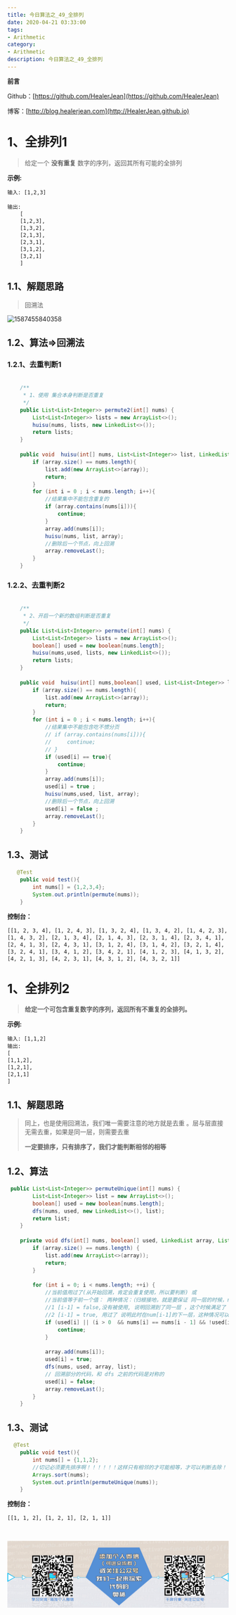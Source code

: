 ```yaml
---
title: 今日算法之_49_全排列
date: 2020-04-21 03:33:00
tags: 
- Arithmetic
category: 
- Arithmetic
description: 今日算法之_49_全排列
---
```


**前言**     

 Github：[https://github.com/HealerJean](https://github.com/HealerJean)         

 博客：[http://blog.healerjean.com](http://HealerJean.github.io)          



# 1、全排列1
> 给定一个 **没有重复** 数字的序列，返回其所有可能的全排列



**示例:**

```
输入: [1,2,3]      

输出:
    [
    [1,2,3],
    [1,3,2],
    [2,1,3],
    [2,3,1],
    [3,1,2],
    [3,2,1]
    ]
```



## 1.1、解题思路 

> 回溯法

![1587455840358](D:\study\HealerJean.github.io\blogImages\1587455840358.png)



## 1.2、算法=>回溯法  



### 1.2.1、去重判断1 



```java

    /**
     * 1、使用 集合本身判断是否重复
     */
    public List<List<Integer>> permute2(int[] nums) {
        List<List<Integer>> lists = new ArrayList<>();
        huisu(nums, lists, new LinkedList<>());
        return lists;
    }

    public void  huisu(int[] nums, List<List<Integer>> list, LinkedList<Integer> array){
        if (array.size() == nums.length){
            list.add(new ArrayList<>(array));
            return;
        }
        for (int i = 0 ; i < nums.length; i++){
            //结果集中不能包含重复的
            if (array.contains(nums[i])){
                continue;
            }
            array.add(nums[i]);
            huisu(nums, list, array);
            //删除后一个节点，向上回溯
            array.removeLast();
        }
    }

```



### 1.2.2、去重判断2 

```java

    /**
     * 2、开启一个新的数组判断是否重复
     */
    public List<List<Integer>> permute(int[] nums) {
        List<List<Integer>> lists = new ArrayList<>();
        boolean[] used = new boolean[nums.length];
        huisu(nums,used, lists, new LinkedList<>());
        return lists;
    }

    public void  huisu(int[] nums,boolean[] used, List<List<Integer>> list, LinkedList<Integer> array){
        if (array.size() == nums.length){
            list.add(new ArrayList<>(array));
            return;
        }
        for (int i = 0 ; i < nums.length; i++){
            //结果集中不能包含吃不惯分页
            // if (array.contains(nums[i])){
            //     continue;
            // }
            if (used[i] == true){
                continue;
            }
            array.add(nums[i]);
            used[i] = true ;
            huisu(nums,used, list, array);
            //删除后一个节点，向上回溯
            used[i] = false ;
            array.removeLast();
        }
    }

```






## 1.3、测试 

```java
   @Test
    public void test(){
        int nums[] = {1,2,3,4};
        System.out.println(permute(nums));
    }

```

**控制台：**  

```
[[1, 2, 3, 4], [1, 2, 4, 3], [1, 3, 2, 4], [1, 3, 4, 2], [1, 4, 2, 3], [1, 4, 3, 2], [2, 1, 3, 4], [2, 1, 4, 3], [2, 3, 1, 4], [2, 3, 4, 1], [2, 4, 1, 3], [2, 4, 3, 1], [3, 1, 2, 4], [3, 1, 4, 2], [3, 2, 1, 4], [3, 2, 4, 1], [3, 4, 1, 2], [3, 4, 2, 1], [4, 1, 2, 3], [4, 1, 3, 2], [4, 2, 1, 3], [4, 2, 3, 1], [4, 3, 1, 2], [4, 3, 2, 1]]

```



# 1、全排列2

> **给定一个可包含重复数字的序列，返回所有不重复的全排列。**

**示例:**

```
输入: [1,1,2]
输出:
[
[1,1,2],
[1,2,1],
[2,1,1]
]
```

## 1.1、解题思路 

> 同上，也是使用回溯法，我们唯一需要注意的地方就是去重 。层与层直接无需去重，如果是同一层，则需要去重     
>
> **一定要排序，只有排序了，我们才能判断相邻的相等**





## 1.2、算法

```java
 public List<List<Integer>> permuteUnique(int[] nums) {
        List<List<Integer>> list = new ArrayList<>();
        boolean[] used = new boolean[nums.length];
        dfs(nums, used, new LinkedList<>(), list);
        return list;
    }

    private void dfs(int[] nums, boolean[] used, LinkedList array, List<List<Integer>> list) {
        if (array.size() == nums.length) {
            list.add(new ArrayList<>(array));
            return;
        }

        for (int i = 0; i < nums.length; ++i) {
            //当前值用过了(从开始回溯，肯定会重复使用，所以要判断) 或
            //当前值等于前一个值： 两种情况：（归根接地，就是要保证 同一层的时候，num[n-1] 如果不等于true了，continue）
            //1 [i-1] = false,没有被使用, 说明回溯到了同一层 ，这个时候满足了 nums[i] == nums[i - 1]，肯定是重复，所以continue
            //2 [i-1] = true, 用过了 说明此时在num[i-1]的下一层，这种情况可以往下走，不需要continue
            if (used[i] || (i > 0  && nums[i] == nums[i - 1] && !used[i - 1])) {
                continue;
            }

            array.add(nums[i]);
            used[i] = true;
            dfs(nums, used, array, list);
            // 回溯部分的代码，和 dfs 之前的代码是对称的
            used[i] = false;
            array.removeLast();
        }
    }

```



## 1.3、测试 

```java
  @Test
    public void test(){
        int nums[] = {1,1,2};
        //切记必须要先排序啊！！！！！！这样只有相邻的才可能相等，才可以判断去除！！！！！
        Arrays.sort(nums);
        System.out.println(permuteUnique(nums));
    }
```

**控制台：**

```
[[1, 1, 2], [1, 2, 1], [2, 1, 1]]
```



​          

![ContactAuthor](https://raw.githubusercontent.com/HealerJean/HealerJean.github.io/master/assets/img/artical_bottom.jpg)



<link rel="stylesheet" href="https://unpkg.com/gitalk/dist/gitalk.css">

<script src="https://unpkg.com/gitalk@latest/dist/gitalk.min.js"></script> 
<div id="gitalk-container"></div>    
 <script type="text/javascript">
    var gitalk = new Gitalk({
		clientID: `1d164cd85549874d0e3a`,
		clientSecret: `527c3d223d1e6608953e835b547061037d140355`,
		repo: `HealerJean.github.io`,
		owner: 'HealerJean',
		admin: ['HealerJean'],
		id: 'F0uUrkOygNTvpIcX',
    });
    gitalk.render('gitalk-container');
</script> 

